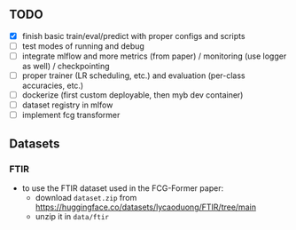 ## TODO
- [x] finish basic train/eval/predict with proper configs and scripts
- [ ] test modes of running and debug
- [ ] integrate mlflow and more metrics (from paper) / monitoring (use logger as well) / checkpointing
- [ ] proper trainer (LR scheduling, etc.) and evaluation (per-class accuracies, etc.)
- [ ] dockerize (first custom deployable, then myb dev container)
- [ ] dataset registry in mlfow
- [ ] implement fcg transformer

## Datasets
### FTIR
- to use the FTIR dataset used in the FCG-Former paper:
    - download `dataset.zip` from https://huggingface.co/datasets/lycaoduong/FTIR/tree/main 
    - unzip it in `data/ftir`